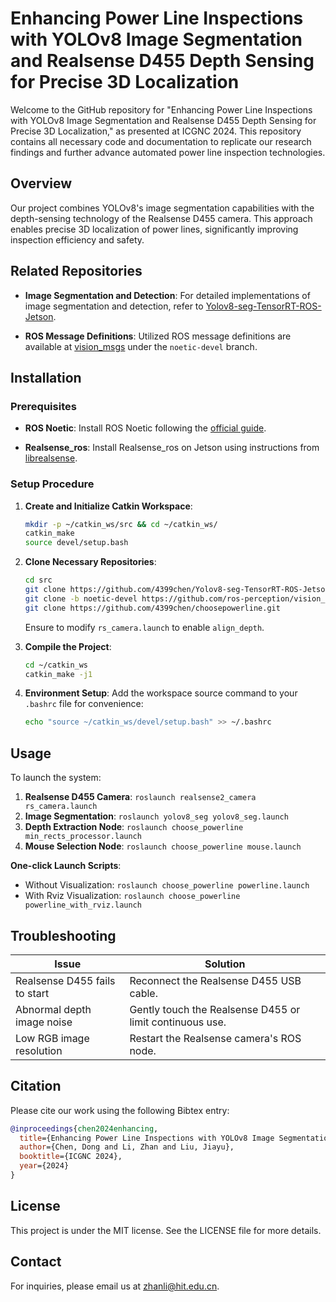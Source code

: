 # Enhancing Power Line Inspections with YOLOv8 Image Segmentation and Realsense D455 Depth Sensing for Precise 3D Localization

Welcome to the GitHub repository for "Enhancing Power Line Inspections with YOLOv8 Image Segmentation and Realsense D455 Depth Sensing for Precise 3D Localization," as presented at ICGNC 2024. This repository contains all necessary code and documentation to replicate our research findings and further advance automated power line inspection technologies.

## Overview

Our project combines YOLOv8's image segmentation capabilities with the depth-sensing technology of the Realsense D455 camera. This approach enables precise 3D localization of power lines, significantly improving inspection efficiency and safety.

## Related Repositories

- **Image Segmentation and Detection**: For detailed implementations of image segmentation and detection, refer to [Yolov8-seg-TensorRT-ROS-Jetson](https://github.com/4399chen/Yolov8-seg-TensorRT-ROS-Jetson).

- **ROS Message Definitions**: Utilized ROS message definitions are available at [vision_msgs](https://github.com/ros-perception/vision_msgs/tree/noetic-devel) under the `noetic-devel` branch.

## Installation

### Prerequisites

- **ROS Noetic**: Install ROS Noetic following the [official guide](http://wiki.ros.org/noetic/Installation).

- **Realsense_ros**: Install Realsense_ros on Jetson using instructions from [librealsense](https://github.com/IntelRealSense/librealsense/blob/master/doc/installation_jetson.md).

### Setup Procedure

1. **Create and Initialize Catkin Workspace**:
   ```bash
   mkdir -p ~/catkin_ws/src && cd ~/catkin_ws/
   catkin_make
   source devel/setup.bash
   ```

2. **Clone Necessary Repositories**:
   ```bash
   cd src
   git clone https://github.com/4399chen/Yolov8-seg-TensorRT-ROS-Jetson.git
   git clone -b noetic-devel https://github.com/ros-perception/vision_msgs.git
   git clone https://github.com/4399chen/choosepowerline.git
   ```
   Ensure to modify `rs_camera.launch` to enable `align_depth`.

3. **Compile the Project**:
   ```bash
   cd ~/catkin_ws
   catkin_make -j1
   ```

4. **Environment Setup**:
   Add the workspace source command to your `.bashrc` file for convenience:
   ```bash
   echo "source ~/catkin_ws/devel/setup.bash" >> ~/.bashrc
   ```

## Usage

To launch the system:

1. **Realsense D455 Camera**:
   ```roslaunch realsense2_camera rs_camera.launch```
2. **Image Segmentation**:
   ```roslaunch yolov8_seg yolov8_seg.launch```
3. **Depth Extraction Node**:
   ```roslaunch choose_powerline min_rects_processor.launch```
4. **Mouse Selection Node**:
   ```roslaunch choose_powerline mouse.launch```

**One-click Launch Scripts**:
- Without Visualization: `roslaunch choose_powerline powerline.launch`
- With Rviz Visualization: `roslaunch choose_powerline powerline_with_rviz.launch`

## Troubleshooting

| Issue | Solution |
|-------|----------|
| Realsense D455 fails to start | Reconnect the Realsense D455 USB cable. |
| Abnormal depth image noise | Gently touch the Realsense D455 or limit continuous use. |
| Low RGB image resolution | Restart the Realsense camera's ROS node. |

## Citation

Please cite our work using the following Bibtex entry:

```bibtex
@inproceedings{chen2024enhancing,
  title={Enhancing Power Line Inspections with YOLOv8 Image Segmentation and Realsense D455 Depth Sensing for Precise 3D Localization},
  author={Chen, Dong and Li, Zhan and Liu, Jiayu},
  booktitle={ICGNC 2024},
  year={2024}
}
```

## License

This project is under the MIT license. See the LICENSE file for more details.

## Contact

For inquiries, please email us at zhanli@hit.edu.cn.
